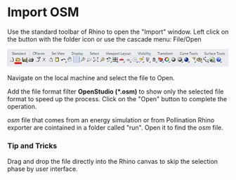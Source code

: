 # Import OSM

Use the standard toolbar of Rhino to open the "Import" window. Left click on the button with the folder icon or use the cascade menu: File/Open

![Left click = open; right click = import](../../../.gitbook/assets/Pollination_Rhino_Import_Toolbar.png)

Navigate on the local machine and select the file to Open. 

Add the file format filter **OpenStudio \(\*.osm\)** to show only the selected file format to speed up the process. Click on the "Open" button to complete the operation.

_osm_ file that comes from an energy simulation or from Pollination Rhino exporter are cointained in a folder called "run". Open it to find the _osm_ file. 

### Tip and Tricks <a id="tip-and-tricks"></a>

Drag and drop the file directly into the Rhino canvas to skip the selection phase by user interface.

